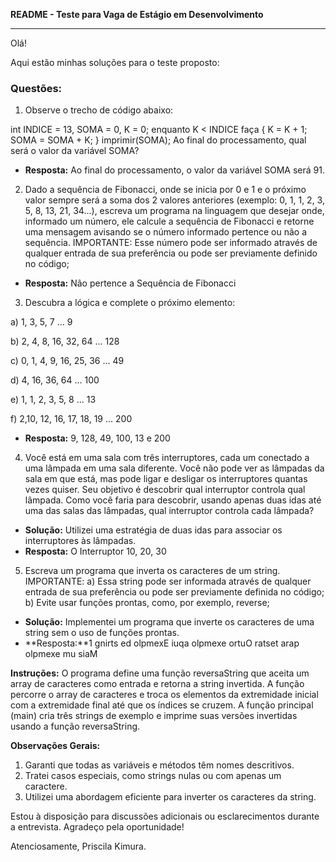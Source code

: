 **README - Teste para Vaga de Estágio em Desenvolvimento**

---

Olá!

Aqui estão minhas soluções para o teste proposto:

### Questões:

1) Observe o trecho de código abaixo:

int INDICE = 13, SOMA = 0, K = 0;
enquanto K < INDICE faça
{
K = K + 1;
SOMA = SOMA + K;
}
imprimir(SOMA);
Ao final do processamento, qual será o valor da variável SOMA?

- **Resposta:** Ao final do processamento, o valor da variável SOMA será 91.

2) Dado a sequência de Fibonacci, onde se inicia por 0 e 1 e o próximo valor sempre será a soma dos 2 valores anteriores (exemplo: 0, 1, 1, 2, 3, 5, 8, 13, 21, 34...), escreva um programa na linguagem que desejar onde, informado um número, ele calcule a sequência de Fibonacci e retorne uma mensagem avisando se o número informado pertence ou não a sequência.
IMPORTANTE:
Esse número pode ser informado através de qualquer entrada de sua preferência ou pode ser previamente definido no código;

- **Resposta:** Não pertence a Sequência de Fibonacci

3) Descubra a lógica e complete o próximo elemento:

a) 1, 3, 5, 7 ... 9

b) 2, 4, 8, 16, 32, 64 ... 128

c) 0, 1, 4, 9, 16, 25, 36 ... 49

d) 4, 16, 36, 64 ... 100

e) 1, 1, 2, 3, 5, 8 ... 13

f) 2,10, 12, 16, 17, 18, 19 ... 200

- **Resposta:** 9, 128, 49, 100, 13 e 200

4) Você está em uma sala com três interruptores, cada um conectado a uma lâmpada em uma sala diferente. Você não pode ver as lâmpadas da sala em que está, mas pode ligar e desligar os interruptores quantas vezes quiser. Seu objetivo é descobrir qual interruptor controla qual lâmpada.
Como você faria para descobrir, usando apenas duas idas até uma das salas das lâmpadas, qual interruptor controla cada lâmpada?

- **Solução:** Utilizei uma estratégia de duas idas para associar os interruptores às lâmpadas.
- **Resposta:** O Interruptor 10, 20, 30

5) Escreva um programa que inverta os caracteres de um string.
IMPORTANTE:
a) Essa string pode ser informada através de qualquer entrada de sua preferência ou pode ser previamente definida no código;
b) Evite usar funções prontas, como, por exemplo, reverse;

- **Solução:** Implementei um programa que inverte os caracteres de uma string sem o uso de funções prontas.
- **Resposta:**1 gnirts ed olpmexE
iuqa olpmexe ortuO
ratset arap olpmexe mu siaM

**Instruções:** O programa define uma função reversaString que aceita um array de caracteres como entrada e retorna a string invertida.
A função percorre o array de caracteres e troca os elementos da extremidade inicial com a extremidade final até que os índices se cruzem.
A função principal (main) cria três strings de exemplo e imprime suas versões invertidas usando a função reversaString.

**Observações Gerais:**

1. Garanti que todas as variáveis e métodos têm nomes descritivos.
2. Tratei casos especiais, como strings nulas ou com apenas um caractere.
3. Utilizei uma abordagem eficiente para inverter os caracteres da string.

Estou à disposição para discussões adicionais ou esclarecimentos durante a entrevista. Agradeço pela oportunidade!

Atenciosamente,
Priscila Kimura.
